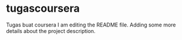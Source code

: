# tugascoursera
Tugas buat coursera
I am editing the README file. Adding some more details about the project description.
